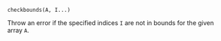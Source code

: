 ```
checkbounds(A, I...)
```

Throw an error if the specified indices `I` are not in bounds for the given array `A`.
